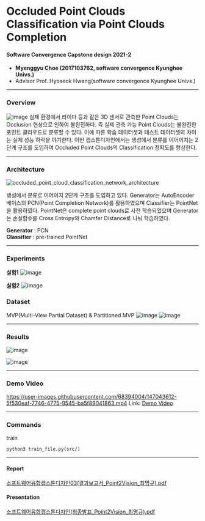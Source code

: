 # Occluded Point Clouds Classification via Point Clouds Completion 
#### Software Convergence Capstone design 2021-2

- **Myenggyu Choe (2017103762, software convergence Kyunghee Univs.)**
- Advisor Prof. Hyoseok Hwang(software convergence Kyunghee Univs.)


--------

### Overview
![image](https://user-images.githubusercontent.com/68394004/147044643-47fedd8b-bfbe-45e0-8f8b-17e65586d1d4.png)
실제 환경에서 라이다 등과 같은 3D 센서로 관측한 Point Clouds는 Occlusion 현상으로 인하여 불완전하다. 즉 실제 관측 가능 Point Clouds는 불완전한 포인트 클라우드로 분류할 수 있다.
이에 따른 학습 데이터셋과 테스트 데이터셋의 차이는 실제 성능 하락을 야기한다. 이번 캡스톤디자인에서는 생성에서 분류를 이어이지는 2단계 구조를 도입하여 Occluded Point Clouds의 Classification 정확도를 향상한다.

--------

### Architecture
![occluded_point_cloud_classification_network_architecture](https://user-images.githubusercontent.com/68394004/147044985-36ef4fdf-8e9b-4f8f-8daf-43fee78cbdcb.jpg)

생성에서 분류로 이어이지 2단계 구조를 도입하고 있다. Generator는 AutoEncoder 베이스의 PCN(Point Completion Network)를 활용하였으며 Classifier는 PointNet을 활용하였다.
PointNet은 complete point clouds로 사전 학습되었으며 Generator는 손실함수를 Cross Entropy와 Chamfer Distance로 나눠 학습하였다.

**Generator** : PCN  
**Classifier** : pre-trained PointNet

--------

### Experiments

**실험1**
![image](https://user-images.githubusercontent.com/68394004/147045946-dac0bda9-c148-4365-b0b8-afa4bd04a077.png)

**실험2**
![image](https://user-images.githubusercontent.com/68394004/147046002-b37fde71-5870-49bf-956b-da43f84949d0.png)

### Dataset
MVP(Multi-View Partial Dataset) & Partitioned MVP
![image](https://user-images.githubusercontent.com/68394004/147045896-ef220d69-1d05-4f8a-9d80-fcae5ad26ace.png)
![image](https://user-images.githubusercontent.com/68394004/147045905-5aa30bc3-5462-4b66-a882-13885965e893.png)

--------

### Results

![image](https://user-images.githubusercontent.com/68394004/147045857-862041ba-9e85-4a7c-8734-1734c3bbd66a.png)

![image](https://user-images.githubusercontent.com/68394004/147045359-b383ad06-6447-4a0c-94fb-933e48b26511.png)

--------

### Demo Video
https://user-images.githubusercontent.com/68394004/147043612-5f530eaf-7746-4775-9545-ba5f89041863.mp4
Link: [Demo Video](./소프트웨어융합캡스톤디자인(시연동영상_Point2Vision_최명규).mp4)

--------

### Commands

train
```
python3 train_file.py(src/)
```

--------

#### Report
[소프트웨어융합캡스톤디자인03(결과보고서_Point2Vision_최명규).pdf](https://github.com/GoDa-Choe/capstone_design/files/7760363/03._Point2Vision_.pdf)

#### Presentation
[소프트웨어융합캡스톤디자인(최종발표_Point2Vision_최명규).pdf](https://github.com/GoDa-Choe/capstone_design/files/7760362/_Point2Vision_.pdf)

